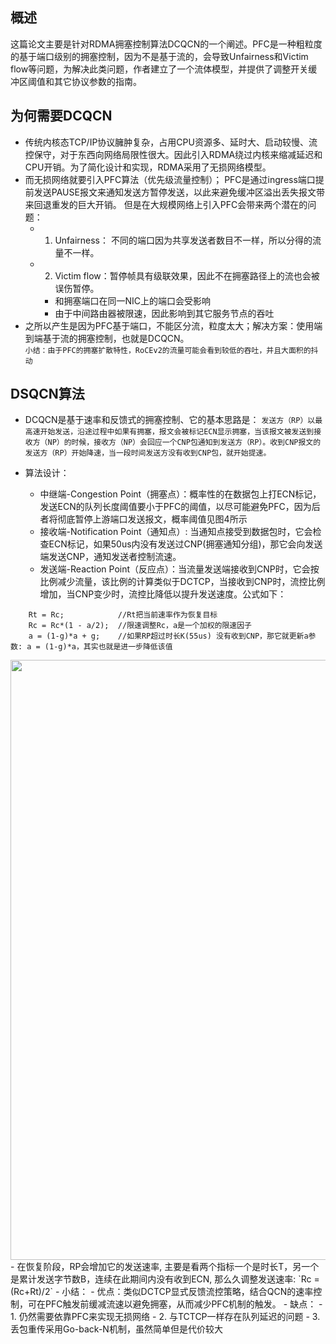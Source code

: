 ## 概述
这篇论文主要是针对RDMA拥塞控制算法DCQCN的一个阐述。PFC是一种粗粒度的基于端口级别的拥塞控制，因为不是基于流的，会导致Unfairness和Victim flow等问题，为解决此类问题，作者建立了一个流体模型，并提供了调整开关缓冲区阈值和其它协议参数的指南。

## 为何需要DCQCN
- 传统内核态TCP/IP协议臃肿复杂，占用CPU资源多、延时大、启动较慢、流控保守，对于东西向网络局限性很大。因此引入RDMA绕过内核来缩减延迟和CPU开销。为了简化设计和实现，RDMA采用了无损网络模型。 
- 而无损网络就要引入PFC算法（优先级流量控制）； PFC是通过ingress端口提前发送PAUSE报文来通知发送方暂停发送，以此来避免缓冲区溢出丢失报文带来回退重发的巨大开销。 但是在大规模网络上引入PFC会带来两个潜在的问题：
  - 1. Unfairness： 不同的端口因为共享发送者数目不一样，所以分得的流量不一样。
  - 2. Victim flow：暂停帧具有级联效果，因此不在拥塞路径上的流也会被误伤暂停。 
    - 和拥塞端口在同一NIC上的端口会受影响
    - 由于中间路由器被限速，因此影响到其它服务节点的吞吐  
- 之所以产生是因为PFC基于端口，不能区分流，粒度太大；解决方案：使用端到端基于流的拥塞控制，也就是DCQCN。  
```小结：由于PFC的拥塞扩散特性，RoCEv2的流量可能会看到较低的吞吐，并且大面积的抖动```

## DSQCN算法
- DCQCN是基于速率和反馈式的拥塞控制、它的基本思路是：
`发送方（RP）以最高速开始发送，沿途过程中如果有拥塞，报文会被标记ECN显示拥塞，当该报文被发送到接收方（NP）的时候，接收方（NP）会回应一个CNP包通知到发送方（RP）。收到CNP报文的发送方（RP）开始降速，当一段时间发送方没有收到CNP包，就开始提速。`

- 算法设计：
  - 中继端-Congestion Point（拥塞点）：概率性的在数据包上打ECN标记，发送ECN的队列长度阈值要小于PFC的阈值，以尽可能避免PFC，因为后者将彻底暂停上游端口发送报文，概率阈值见图4所示
  - 接收端-Notification Point（通知点）: 当通知点接受到数据包时，它会检查ECN标记，如果50us内没有发送过CNP(拥塞通知分组)，那它会向发送端发送CNP，通知发送者控制流速。
  - 发送端-Reaction Point（反应点）：当流量发送端接收到CNP时，它会按比例减少流量，该比例的计算类似于DCTCP，当接收到CNP时，流控比例增加，当CNP变少时，流控比降低以提升发送速度。公式如下：
```
    Rt = Rc;            //Rt把当前速率作为恢复目标
    Rc = Rc*(1 - a/2);  //限速调整Rc，a是一个加权的限速因子
    a = (1-g)*a + g;    //如果RP超过时长K(55us) 没有收到CNP，那它就更新a参数: a = (1-g)*a，其实也就是进一步降低该值
```
<img src="../img/DCQCN_figure_567.png" width="960px" />
  - 在恢复阶段，RP会增加它的发送速率, 主要是看两个指标一个是时长T，另一个是累计发送字节数B，连续在此期间内没有收到ECN, 那么久调整发送速率: `Rc = (Rc+Rt)/2`
- 小结：
  - 优点：类似DCTCP显式反馈流控策略，结合QCN的速率控制，可在PFC触发前缓减流速以避免拥塞，从而减少PFC机制的触发。
  - 缺点：
    - 1. 仍然需要依靠PFC来实现无损网络
    - 2. 与TCTCP一样存在队列延迟的问题
    - 3. 丢包重传采用Go-back-N机制，虽然简单但是代价较大
